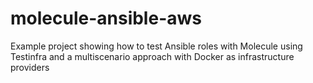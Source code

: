 # molecule-ansible-aws
Example project showing how to test Ansible roles with Molecule using Testinfra and a multiscenario approach with Docker as infrastructure providers
